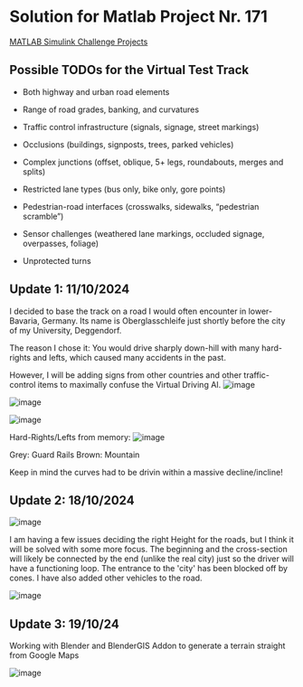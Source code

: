 
# Solution for Matlab Project Nr. 171

[MATLAB Simulink Challenge Projects](https://github.com/mathworks/MATLAB-Simulink-Challenge-Project-Hub/tree/main/projects/3D%20Virtual%20Test%20Track%20for%20Autonomous%20Driving)



## Possible TODOs for the Virtual Test Track



- Both highway and urban road elements

- Range of road grades, banking, and curvatures

- Traffic control infrastructure (signals, signage, street markings)

- Occlusions (buildings, signposts, trees, parked vehicles)

- Complex junctions (offset, oblique, 5+ legs, roundabouts, merges and splits)

- Restricted lane types (bus only, bike only, gore points)

- Pedestrian-road interfaces (crosswalks, sidewalks, “pedestrian scramble”)

- Sensor challenges (weathered lane markings, occluded signage, overpasses, foliage)

- Unprotected turns

## Update 1: 11/10/2024

I decided to base the track on a road I would often encounter in lower-Bavaria, Germany.
Its name is Oberglasschleife just shortly before the city of my University, Deggendorf.

The reason I chose it: You would drive sharply down-hill with many hard-rights and lefts, which caused many accidents in the past.

However, I will be adding signs from other countries and other traffic-control items to maximally confuse the Virtual Driving AI.
![image](https://github.com/user-attachments/assets/63b677ae-a5da-44c9-9f04-cb3bb5f9cfa2)

![image](https://github.com/user-attachments/assets/0dee1660-a9f2-4889-94fa-276c942c913e)

![image](https://github.com/user-attachments/assets/65426b2c-d5e0-4dbb-9fa3-9c4167182f75)

Hard-Rights/Lefts from memory:
![image](https://github.com/user-attachments/assets/0717a325-5099-43ac-8de7-56d2abf8d2c9)

Grey: Guard Rails
Brown: Mountain

Keep in mind the curves had to be drivin within a massive decline/incline!

## Update 2: 18/10/2024
![image](https://github.com/user-attachments/assets/f84aeafb-7014-4b45-89be-314de9a8fbc3)


I am having a few issues deciding the right Height for the roads, but I think it will be solved with some more focus.
The beginning and the cross-section will likely be connected by the end (unlike the real city) just so the driver will have a functioning loop.
The entrance to the 'city' has been blocked off by cones. I have also added other vehicles to the road.

![image](https://github.com/user-attachments/assets/837ad589-83c7-4a69-acf9-de11d412d41c)

## Update 3: 19/10/24

Working with Blender and BlenderGIS Addon to generate a terrain straight from Google Maps

![image](https://github.com/user-attachments/assets/ae88d60e-5ab3-4b16-9528-fa1874b0528a)
